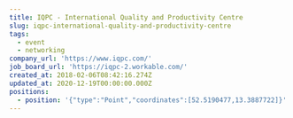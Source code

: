 ```yaml
---
title: IQPC - International Quality and Productivity Centre
slug: iqpc-international-quality-and-productivity-centre
tags:
  - event
  - networking
company_url: 'https://www.iqpc.com/'
job_board_url: 'https://iqpc-2.workable.com/'
created_at: 2018-02-06T08:42:16.274Z
updated_at: 2020-12-19T00:00:00.000Z
positions:
  - position: '{"type":"Point","coordinates":[52.5190477,13.3887722]}'
---
```



